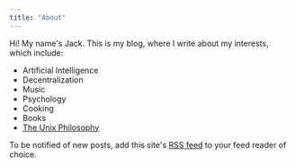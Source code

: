 ```yaml
---
title: "About"
---
```

Hi! My name's Jack. This is my blog, where I write about my interests, which include:

- Artificial Intelligence
- Decentralization
- Music
- Psychology
- Cooking
- Books
- [The Unix Philosophy](https://bash.cyberciti.biz/guide/Unix_philosophy)

To be notified of new posts, add this site's [RSS feed](/blog/index.xml) to your feed reader of choice.
